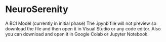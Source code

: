 # NeuroSerenity
A BCI Model (currently in initial phase)
The .ipynb file will not preview so download the file and then open it in Visual Studio or any code editor.
Also you can download and open it in Google Colab or Jupyter Notebook.
